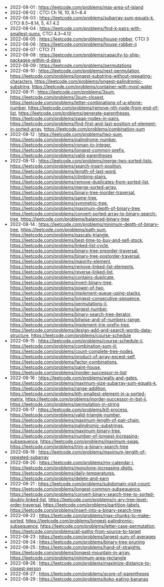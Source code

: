 
* 2022-08-01 : https://leetcode.com/problems/max-area-of-island
* 2022-08-02 : CTCI Ch 16, 10, 8.1~8.4
* 2022-08-03 : https://leetcode.com/problems/subarray-sum-equals-k, CTCI 8.5~8.14, 5, 4.1 4.2
* 2022-08-04 : https://leetcode.com/problems/find-k-pairs-with-smallest-sums, CTCI 4.3~4.12
* 2022-08-05 : https://leetcode.com/problems/house-robber, CTCI 3
* 2022-08-06 : https://leetcode.com/problems/house-robber-ii
* 2022-08-07 : CTCI 7.1
* 2022-08-08 : https://leetcode.com/problems/capacity-to-ship-packages-within-d-days
* 2022-08-09 : https://leetcode.com/problems/permutations
* 2022-08-10 : https://leetcode.com/problems/next-permutation, https://leetcode.com/problems/longest-substring-without-repeating-characters, https://leetcode.com/problems/longest-palindromic-substring, https://leetcode.com/problems/container-with-most-water
* 2022-08-11 : https://leetcode.com/problems/3sum, https://leetcode.com/problems/3sum-closest, https://leetcode.com/problems/letter-combinations-of-a-phone-number, https://leetcode.com/problems/remove-nth-node-from-end-of-list, https://leetcode.com/problems/generate-parentheses, https://leetcode.com/problems/swap-nodes-in-pairs, https://leetcode.com/problems/find-first-and-last-position-of-element-in-sorted-array, https://leetcode.com/problems/combination-sum
* 2022-08-12 : https://leetcode.com/problems/two-sum, https://leetcode.com/problems/palindrome-number, https://leetcode.com/problems/roman-to-integer, https://leetcode.com/problems/longest-common-prefix, https://leetcode.com/problems/valid-parentheses
* 2022-08-13 : https://leetcode.com/problems/merge-two-sorted-lists, https://leetcode.com/problems/search-insert-position, https://leetcode.com/problems/length-of-last-word, https://leetcode.com/problems/climbing-stairs, https://leetcode.com/problems/remove-duplicates-from-sorted-list, https://leetcode.com/problems/merge-sorted-array, https://leetcode.com/problems/binary-tree-inorder-traversal, https://leetcode.com/problems/same-tree, https://leetcode.com/problems/symmetric-tree, https://leetcode.com/problems/maximum-depth-of-binary-tree, https://leetcode.com/problems/convert-sorted-array-to-binary-search-tree, https://leetcode.com/problems/balanced-binary-tree
* 2022-08-14 : https://leetcode.com/problems/minimum-depth-of-binary-tree, https://leetcode.com/problems/path-sum, https://leetcode.com/problems/pascals-triangle, https://leetcode.com/problems/best-time-to-buy-and-sell-stock, https://leetcode.com/problems/linked-list-cycle, https://leetcode.com/problems/binary-tree-preorder-traversal, https://leetcode.com/problems/binary-tree-postorder-traversal, https://leetcode.com/problems/majority-element, https://leetcode.com/problems/remove-linked-list-elements, https://leetcode.com/problems/reverse-linked-list, https://leetcode.com/problems/contains-duplicate, https://leetcode.com/problems/invert-binary-tree, https://leetcode.com/problems/power-of-two, https://leetcode.com/problems/implement-queue-using-stacks, https://leetcode.com/problems/longest-consecutive-sequence, https://leetcode.com/problems/permutations-ii, https://leetcode.com/problems/largest-number, https://leetcode.com/problems/binary-search-tree-iterator, https://leetcode.com/problems/bitwise-and-of-numbers-range, https://leetcode.com/problems/implement-trie-prefix-tree, https://leetcode.com/problems/design-add-and-search-words-data-structure, https://leetcode.com/problems/course-schedule
* 2022-08-15 : https://leetcode.com/problems/course-schedule-ii, https://leetcode.com/problems/combination-sum-iii, https://leetcode.com/problems/count-complete-tree-nodes, https://leetcode.com/problems/product-of-array-except-self, https://leetcode.com/problems/factor-combinations, https://leetcode.com/problems/paint-house, https://leetcode.com/problems/inorder-successor-in-bst
* 2022-08-16 : https://leetcode.com/problems/walls-and-gates, https://leetcode.com/problems/maximum-size-subarray-sum-equals-k, https://leetcode.com/problems/range-addition, https://leetcode.com/problems/kth-smallest-element-in-a-sorted-matrix, https://leetcode.com/problems/inorder-successor-in-bst-ii, https://leetcode.com/problems/permutation-in-string
* 2022-08-17 : https://leetcode.com/problems/kill-process, https://leetcode.com/problems/valid-triangle-number, https://leetcode.com/problems/maximum-length-of-pair-chain, https://leetcode.com/problems/palindromic-substrings, https://leetcode.com/problems/maximum-binary-tree, https://leetcode.com/problems/number-of-longest-increasing-subsequence, https://leetcode.com/problems/maximum-swap, https://leetcode.com/problems/trim-a-binary-search-tree
* 2022-08-19 : https://leetcode.com/problems/maximum-length-of-repeated-subarray
* 2022-08-20 : https://leetcode.com/problems/my-calendar-i, https://leetcode.com/problems/monotone-increasing-digits, https://leetcode.com/problems/daily-temperatures, https://leetcode.com/problems/delete-and-earn
* 2022-08-21 : https://leetcode.com/problems/subdomain-visit-count, https://leetcode.com/problems/longest-common-subsequence, https://leetcode.com/problems/convert-binary-search-tree-to-sorted-doubly-linked-list, https://leetcode.com/problems/n-ary-tree-level-order-traversal, https://leetcode.com/problems/partition-labels, https://leetcode.com/problems/insert-into-a-binary-search-tree
* 2022-08-22 : https://leetcode.com/problems/max-chunks-to-make-sorted, https://leetcode.com/problems/longest-palindromic-subsequence, https://leetcode.com/problems/letter-case-permutation, https://leetcode.com/problems/all-paths-from-source-to-target
* 2022-08-23 : https://leetcode.com/problems/largest-sum-of-averages
* 2022-08-24 : https://leetcode.com/problems/binary-tree-pruning
* 2022-08-25 : https://leetcode.com/problems/hand-of-straights, https://leetcode.com/problems/longest-mountain-in-array, https://leetcode.com/problems/minimum-area-rectangle
* 2022-08-26 : https://leetcode.com/problems/maximize-distance-to-closest-person
* 2022-08-27 : https://leetcode.com/problems/score-of-parentheses
* 2022-08-29 : https://leetcode.com/problems/koko-eating-bananas
